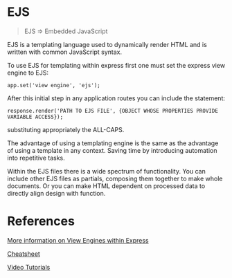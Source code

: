 # EJS
> EJS => Embedded JavaScript

EJS is a templating language used to dynamically render HTML and is written with common JavaScript syntax.

To use EJS for templating within express first one must set the express view engine to EJS:

    app.set('view engine', 'ejs');

After this initial step in any application routes you can include the statement: 

    response.render('PATH TO EJS FILE', {OBJECT WHOSE PROPERTIES PROVIDE VARIABLE ACCESS});

substituting appropriately the ALL-CAPS.

The advantage of using a templating engine is the same as the advantage of using a template in any context. Saving time by introducing automation into repetitive tasks. 

Within the EJS files there is a wide spectrum of functionality. You can include other EJS files as partials, composing them together to make whole documents. Or you can make HTML dependent on processed data to directly align design with function. 



# References 
[More information on View Engines within Express](https://expressjs.com/en/guide/using-template-engines.html)

[Cheatsheet](https://onecompiler.com/cheatsheets/ejs-embedded-javascript-templates)

[Video Tutorials](https://www.youtube.com/playlist?list=PL7sCSgsRZ-slYARh3YJIqPGZqtGVqZRGt)